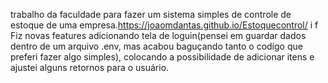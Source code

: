 trabalho da faculdade para fazer um sistema simples de controle de estoque de uma empresa.https://joaomdantas.github.io/Estoquecontrol/
i f
Fiz novas features adicionando tela de loguin(pensei em guardar dados dentro de um arquivo .env, mas acabou baguçando tanto o codígo que preferi fazer algo simples), colocando a possibilidade de adicionar itens e ajustei alguns retornos para o usuário.

